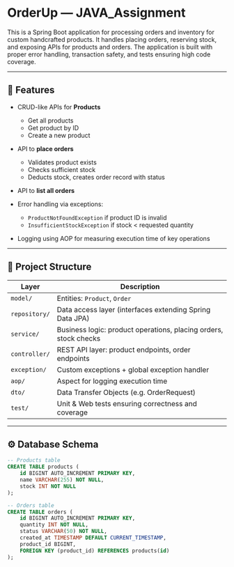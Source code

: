 # OrderUp — JAVA_Assignment

This is a Spring Boot application for processing orders and inventory for custom handcrafted products. It handles placing orders, reserving stock, and exposing APIs for products and orders. The application is built with proper error handling, transaction safety, and tests ensuring high code coverage.

---

## 🚀 Features

- CRUD-like APIs for **Products**  
  - Get all products  
  - Get product by ID  
  - Create a new product  

- API to **place orders**  
  - Validates product exists  
  - Checks sufficient stock  
  - Deducts stock, creates order record with status  

- API to **list all orders**

- Error handling via exceptions:  
  - `ProductNotFoundException` if product ID is invalid  
  - `InsufficientStockException` if stock < requested quantity  

- Logging using AOP for measuring execution time of key operations  

---

## 🧱 Project Structure

| Layer | Description |
|-------|-------------|
| `model/` | Entities: `Product`, `Order` |
| `repository/` | Data access layer (interfaces extending Spring Data JPA) |
| `service/` | Business logic: product operations, placing orders, stock checks |
| `controller/` | REST API layer: product endpoints, order endpoints |
| `exception/` | Custom exceptions + global exception handler |
| `aop/` | Aspect for logging execution time |
| `dto/` | Data Transfer Objects (e.g. OrderRequest) |
| `test/` | Unit & Web tests ensuring correctness and coverage |

---

## ⚙️ Database Schema

```sql
-- Products table
CREATE TABLE products (
    id BIGINT AUTO_INCREMENT PRIMARY KEY,
    name VARCHAR(255) NOT NULL,
    stock INT NOT NULL
);

-- Orders table
CREATE TABLE orders (
    id BIGINT AUTO_INCREMENT PRIMARY KEY,
    quantity INT NOT NULL,
    status VARCHAR(50) NOT NULL,
    created_at TIMESTAMP DEFAULT CURRENT_TIMESTAMP,
    product_id BIGINT,
    FOREIGN KEY (product_id) REFERENCES products(id)
);
